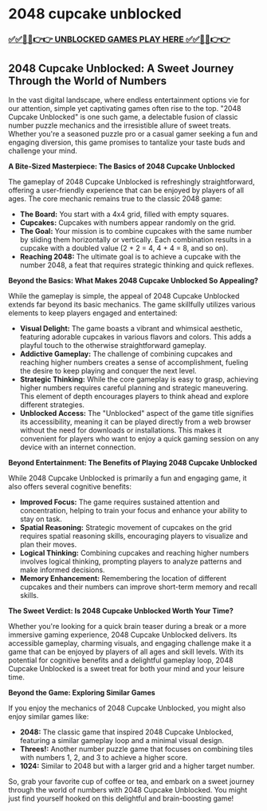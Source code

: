 # 2048 cupcake unblocked

### [✅✅🔴🔴👉👉 UNBLOCKED GAMES PLAY HERE ✅✅🔴🔴👉👉](https://topstoryindia.com)

## 2048 Cupcake Unblocked: A Sweet Journey Through the World of Numbers

In the vast digital landscape, where endless entertainment options vie for our attention, simple yet captivating games often rise to the top. "2048 Cupcake Unblocked" is one such game, a delectable fusion of classic number puzzle mechanics and the irresistible allure of sweet treats. Whether you're a seasoned puzzle pro or a casual gamer seeking a fun and engaging diversion, this game promises to tantalize your taste buds and challenge your mind. 

**A Bite-Sized Masterpiece: The Basics of 2048 Cupcake Unblocked**

The gameplay of 2048 Cupcake Unblocked is refreshingly straightforward, offering a user-friendly experience that can be enjoyed by players of all ages. The core mechanic remains true to the classic 2048 game:

* **The Board:** You start with a 4x4 grid, filled with empty squares.
* **Cupcakes:** Cupcakes with numbers appear randomly on the grid.
* **The Goal:** Your mission is to combine cupcakes with the same number by sliding them horizontally or vertically. Each combination results in a cupcake with a doubled value (2 + 2 = 4, 4 + 4 = 8, and so on).
* **Reaching 2048:** The ultimate goal is to achieve a cupcake with the number 2048, a feat that requires strategic thinking and quick reflexes. 

**Beyond the Basics: What Makes 2048 Cupcake Unblocked So Appealing?**

While the gameplay is simple, the appeal of 2048 Cupcake Unblocked extends far beyond its basic mechanics. The game skillfully utilizes various elements to keep players engaged and entertained:

* **Visual Delight:** The game boasts a vibrant and whimsical aesthetic, featuring adorable cupcakes in various flavors and colors. This adds a playful touch to the otherwise straightforward gameplay.
* **Addictive Gameplay:** The challenge of combining cupcakes and reaching higher numbers creates a sense of accomplishment, fueling the desire to keep playing and conquer the next level.
* **Strategic Thinking:**  While the core gameplay is easy to grasp, achieving higher numbers requires careful planning and strategic maneuvering. This element of depth encourages players to think ahead and explore different strategies.
* **Unblocked Access:** The "Unblocked" aspect of the game title signifies its accessibility, meaning it can be played directly from a web browser without the need for downloads or installations. This makes it convenient for players who want to enjoy a quick gaming session on any device with an internet connection.

**Beyond Entertainment: The Benefits of Playing 2048 Cupcake Unblocked**

While 2048 Cupcake Unblocked is primarily a fun and engaging game, it also offers several cognitive benefits:

* **Improved Focus:** The game requires sustained attention and concentration, helping to train your focus and enhance your ability to stay on task.
* **Spatial Reasoning:**  Strategic movement of cupcakes on the grid requires spatial reasoning skills, encouraging players to visualize and plan their moves.
* **Logical Thinking:**  Combining cupcakes and reaching higher numbers involves logical thinking, prompting players to analyze patterns and make informed decisions. 
* **Memory Enhancement:**  Remembering the location of different cupcakes and their numbers can improve short-term memory and recall skills.

**The Sweet Verdict: Is 2048 Cupcake Unblocked Worth Your Time?**

Whether you're looking for a quick brain teaser during a break or a more immersive gaming experience, 2048 Cupcake Unblocked delivers. Its accessible gameplay, charming visuals, and engaging challenge make it a game that can be enjoyed by players of all ages and skill levels. With its potential for cognitive benefits and a delightful gameplay loop, 2048 Cupcake Unblocked is a sweet treat for both your mind and your leisure time.

**Beyond the Game: Exploring Similar Games**

If you enjoy the mechanics of 2048 Cupcake Unblocked, you might also enjoy similar games like:

* **2048:**  The classic game that inspired 2048 Cupcake Unblocked, featuring a similar gameplay loop and a minimal visual design.
* **Threes!:** Another number puzzle game that focuses on combining tiles with numbers 1, 2, and 3 to achieve a higher score.
* **1024:** Similar to 2048 but with a larger grid and a higher target number.

So, grab your favorite cup of coffee or tea, and embark on a sweet journey through the world of numbers with 2048 Cupcake Unblocked. You might just find yourself hooked on this delightful and brain-boosting game! 
